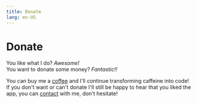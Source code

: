 ```yaml
---
title: Donate
lang: en-US
---
```


# Donate
You like what I do? *Awesome!*  
You want to donate some money? *Fantastic!!*  

You can buy me a [coffee](https://ko-fi.com/EduFdezSoy) and I'll continue transforming caffeine into code!  
If you don't want or can't donate I'll still be happy to hear that you liked the app, you can [contact](/pages/contact.md) with me, don't hesitate!